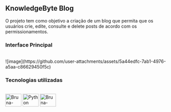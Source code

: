 ## KnowledgeByte Blog

O projeto tem como objetivo a criação de um blog que permita que os usuários crie, edite, consulte e delete posts de acordo com os permissionamentos.
<br>

### Interface Principal
<br/>
![image](https://github.com/user-attachments/assets/5a44edfc-7ab1-4976-a5aa-c86629450f5c)


### Tecnologias utilizadas

<div style="display: inline_block"><br>  
  <img align="center" alt="Bruna-Django" height="40" width="50" src="https://cdn.jsdelivr.net/gh/devicons/devicon@latest/icons/django/django-plain-wordmark.svg" />
  <img align="center" alt="Python" height="40" width="50" src="https://cdn.jsdelivr.net/gh/devicons/devicon@latest/icons/python/python-original-wordmark.svg" /> 
  <img align="center" alt="Bruna-Bootstrap" height="40" width="50" src="https://cdn.jsdelivr.net/gh/devicons/devicon@latest/icons/bootstrap/bootstrap-original-wordmark.svg" />  
</div>




